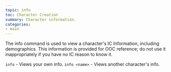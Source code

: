 ```yaml
---
topic: info
toc: Character Creation
summary: Character information.
categories:
- main
---
```

The info command is used to view a character's IC Information, including demographics.   This information is provided for OOC reference; do not use it inappropriately if you have no IC reason to know it.

`info` - Views your own info.
`info <name>` - Views another character's info.
